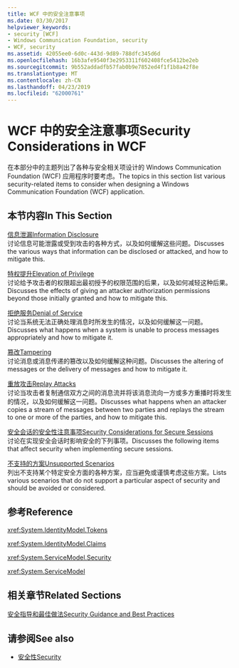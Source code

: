 ```yaml
---
title: WCF 中的安全注意事项
ms.date: 03/30/2017
helpviewer_keywords:
- security [WCF]
- Windows Communication Foundation, security
- WCF, security
ms.assetid: 42055ee0-6d0c-443d-9d89-788dfc345d6d
ms.openlocfilehash: 16b3afe9540f3e2953311f602408fce5412be2eb
ms.sourcegitcommit: 9b552addadfb57fab0b9e7852ed4f1f1b8a42f8e
ms.translationtype: MT
ms.contentlocale: zh-CN
ms.lasthandoff: 04/23/2019
ms.locfileid: "62000761"
---
```

# <a name="security-considerations-in-wcf"></a><span data-ttu-id="29976-102">WCF 中的安全注意事项</span><span class="sxs-lookup"><span data-stu-id="29976-102">Security Considerations in WCF</span></span>
<span data-ttu-id="29976-103">在本部分中的主题列出了各种与安全相关项设计的 Windows Communication Foundation (WCF) 应用程序时要考虑。</span><span class="sxs-lookup"><span data-stu-id="29976-103">The topics in this section list various security-related items to consider when designing a Windows Communication Foundation (WCF) application.</span></span>  
  
## <a name="in-this-section"></a><span data-ttu-id="29976-104">本节内容</span><span class="sxs-lookup"><span data-stu-id="29976-104">In This Section</span></span>  
 [<span data-ttu-id="29976-105">信息泄漏</span><span class="sxs-lookup"><span data-stu-id="29976-105">Information Disclosure</span></span>](../../../../docs/framework/wcf/feature-details/information-disclosure.md)  
 <span data-ttu-id="29976-106">讨论信息可能泄露或受到攻击的各种方式，以及如何缓解这些问题。</span><span class="sxs-lookup"><span data-stu-id="29976-106">Discusses the various ways that information can be disclosed or attacked, and how to mitigate this.</span></span>  
  
 [<span data-ttu-id="29976-107">特权提升</span><span class="sxs-lookup"><span data-stu-id="29976-107">Elevation of Privilege</span></span>](../../../../docs/framework/wcf/feature-details/elevation-of-privilege.md)  
 <span data-ttu-id="29976-108">讨论给予攻击者的权限超出最初授予的权限范围的后果，以及如何减轻这种后果。</span><span class="sxs-lookup"><span data-stu-id="29976-108">Discusses the effects of giving an attacker authorization permissions beyond those initially granted and how to mitigate this.</span></span>  
  
 [<span data-ttu-id="29976-109">拒绝服务</span><span class="sxs-lookup"><span data-stu-id="29976-109">Denial of Service</span></span>](../../../../docs/framework/wcf/feature-details/denial-of-service.md)  
 <span data-ttu-id="29976-110">讨论当系统无法正确处理消息时所发生的情况，以及如何缓解这一问题。</span><span class="sxs-lookup"><span data-stu-id="29976-110">Discusses what happens when a system is unable to process messages appropriately and how to mitigate it.</span></span>  
  
 [<span data-ttu-id="29976-111">篡改</span><span class="sxs-lookup"><span data-stu-id="29976-111">Tampering</span></span>](../../../../docs/framework/wcf/feature-details/tampering.md)  
 <span data-ttu-id="29976-112">讨论消息或消息传递的篡改以及如何缓解这种问题。</span><span class="sxs-lookup"><span data-stu-id="29976-112">Discusses the altering of messages or the delivery of messages and how to mitigate it.</span></span>  
  
 [<span data-ttu-id="29976-113">重放攻击</span><span class="sxs-lookup"><span data-stu-id="29976-113">Replay Attacks</span></span>](../../../../docs/framework/wcf/feature-details/replay-attacks.md)  
 <span data-ttu-id="29976-114">讨论当攻击者复制通信双方之间的消息流并将该消息流向一方或多方重播时将发生的情况，以及如何缓解这一问题。</span><span class="sxs-lookup"><span data-stu-id="29976-114">Discusses what happens when an attacker copies a stream of messages between two parties and replays the stream to one or more of the parties, and how to mitigate this.</span></span>  
  
 [<span data-ttu-id="29976-115">安全会话的安全性注意事项</span><span class="sxs-lookup"><span data-stu-id="29976-115">Security Considerations for Secure Sessions</span></span>](../../../../docs/framework/wcf/feature-details/security-considerations-for-secure-sessions.md)  
 <span data-ttu-id="29976-116">讨论在实现安全会话时影响安全的下列事项。</span><span class="sxs-lookup"><span data-stu-id="29976-116">Discusses the following items that affect security when implementing secure sessions.</span></span>  
  
 [<span data-ttu-id="29976-117">不支持的方案</span><span class="sxs-lookup"><span data-stu-id="29976-117">Unsupported Scenarios</span></span>](../../../../docs/framework/wcf/feature-details/unsupported-scenarios.md)  
 <span data-ttu-id="29976-118">列出不支持某个特定安全方面的各种方案，应当避免或谨慎考虑这些方案。</span><span class="sxs-lookup"><span data-stu-id="29976-118">Lists various scenarios that do not support a particular aspect of security and should be avoided or considered.</span></span>  
  
## <a name="reference"></a><span data-ttu-id="29976-119">参考</span><span class="sxs-lookup"><span data-stu-id="29976-119">Reference</span></span>  
 <xref:System.IdentityModel.Tokens>  
  
 <xref:System.IdentityModel.Claims>  
  
 <xref:System.ServiceModel.Security>  
  
 <xref:System.ServiceModel>  
  
## <a name="related-sections"></a><span data-ttu-id="29976-120">相关章节</span><span class="sxs-lookup"><span data-stu-id="29976-120">Related Sections</span></span>  
 [<span data-ttu-id="29976-121">安全指导和最佳做法</span><span class="sxs-lookup"><span data-stu-id="29976-121">Security Guidance and Best Practices</span></span>](../../../../docs/framework/wcf/feature-details/security-guidance-and-best-practices.md)  
  
## <a name="see-also"></a><span data-ttu-id="29976-122">请参阅</span><span class="sxs-lookup"><span data-stu-id="29976-122">See also</span></span>

- [<span data-ttu-id="29976-123">安全性</span><span class="sxs-lookup"><span data-stu-id="29976-123">Security</span></span>](../../../../docs/framework/wcf/feature-details/security.md)
